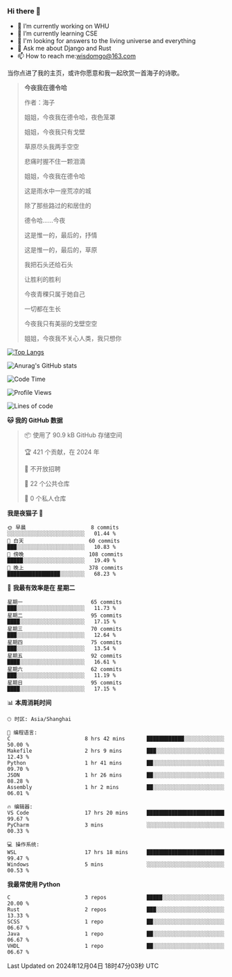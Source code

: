 ### Hi there 👋



- 🔭 I’m currently working on WHU
- 🌱 I’m currently learning CSE
- 🤔 I'm looking for answers to the living universe and everything
- 💬 Ask me about Django and Rust
- 📫 How to reach me:wisdomgo@163.com

当你点进了我的主页，或许你愿意和我一起欣赏一首海子的诗歌。

>**今夜我在德令哈**
>
>作者：海子
>
>姐姐，今夜我在德令哈，夜色笼罩
>
>姐姐，今夜我只有戈壁
>
>草原尽头我两手空空
>
>悲痛时握不住一颗泪滴
>
>姐姐，今夜我在德令哈
>
>这是雨水中一座荒凉的城
>
>除了那些路过的和居住的
>
>德令哈......今夜
>
>这是惟一的，最后的，抒情
>
>这是惟一的，最后的，草原
>
>我把石头还给石头
>
>让胜利的胜利
>
>今夜青稞只属于她自己
>
>一切都在生长
>
>今夜我只有美丽的戈壁空空
>
>姐姐，今夜我不关心人类，我只想你



[![Top Langs](https://github-readme-stats.vercel.app/api/top-langs/?username=wisdomgo&theme=onedark)](https://github.com/anuraghazra/github-readme-stats)

![Anurag's GitHub stats](https://github-readme-stats.vercel.app/api?username=wisdomgo&hide=contribs,stars&theme=synthwave)

<!--START_SECTION:waka-->
![Code Time](http://img.shields.io/badge/Code%20Time-375%20hrs%2027%20mins-blue)

![Profile Views](http://img.shields.io/badge/%E4%B8%AA%E4%BA%BA%E8%B5%84%E6%96%99%E8%A7%82%E7%9C%8B%E6%AC%A1%E6%95%B0-8-blue)

![Lines of code](https://img.shields.io/badge/%E4%BB%8E%E3%80%8CHello%20World%E3%80%8D%E8%B5%B7%E6%88%91%E5%B7%B2%E7%BB%8F%E5%86%99%E4%BA%86-639.5%20thousand%20%E8%A1%8C%E4%BB%A3%E7%A0%81-blue)

**🐱 我的 GitHub 数据** 

> 📦  使用了 90.9 kB GitHub 存储空间 
 > 
> 🏆 421 个贡献，在 2024 年
 > 
> 🚫 不开放招聘
 > 
> 📜 22 个公共仓库 
 > 
> 🔑 0 个私人仓库 
 > 
**我是夜猫子 🦉** 

```text
🌞 早晨                     8 commits           ░░░░░░░░░░░░░░░░░░░░░░░░░   01.44 % 
🌆 白天                     60 commits          ███░░░░░░░░░░░░░░░░░░░░░░   10.83 % 
🌃 傍晚                     108 commits         █████░░░░░░░░░░░░░░░░░░░░   19.49 % 
🌙 晚上                     378 commits         █████████████████░░░░░░░░   68.23 % 
```
📅 **我最有效率是在 星期二** 

```text
星期一                      65 commits          ███░░░░░░░░░░░░░░░░░░░░░░   11.73 % 
星期二                      95 commits          ████░░░░░░░░░░░░░░░░░░░░░   17.15 % 
星期三                      70 commits          ███░░░░░░░░░░░░░░░░░░░░░░   12.64 % 
星期四                      75 commits          ███░░░░░░░░░░░░░░░░░░░░░░   13.54 % 
星期五                      92 commits          ████░░░░░░░░░░░░░░░░░░░░░   16.61 % 
星期六                      62 commits          ███░░░░░░░░░░░░░░░░░░░░░░   11.19 % 
星期日                      95 commits          ████░░░░░░░░░░░░░░░░░░░░░   17.15 % 
```


📊 **本周消耗时间** 

```text
🕑︎ 时区: Asia/Shanghai

💬 编程语言: 
C                        8 hrs 42 mins       ████████████░░░░░░░░░░░░░   50.00 % 
Makefile                 2 hrs 9 mins        ███░░░░░░░░░░░░░░░░░░░░░░   12.43 % 
Python                   1 hr 41 mins        ██░░░░░░░░░░░░░░░░░░░░░░░   09.70 % 
JSON                     1 hr 26 mins        ██░░░░░░░░░░░░░░░░░░░░░░░   08.28 % 
Assembly                 1 hr 2 mins         ██░░░░░░░░░░░░░░░░░░░░░░░   06.01 % 

🔥 编辑器: 
VS Code                  17 hrs 20 mins      █████████████████████████   99.67 % 
PyCharm                  3 mins              ░░░░░░░░░░░░░░░░░░░░░░░░░   00.33 % 

💻 操作系统: 
WSL                      17 hrs 18 mins      █████████████████████████   99.47 % 
Windows                  5 mins              ░░░░░░░░░░░░░░░░░░░░░░░░░   00.53 % 
```

**我最常使用 Python** 

```text
C                        3 repos             █████░░░░░░░░░░░░░░░░░░░░   20.00 % 
Rust                     2 repos             ███░░░░░░░░░░░░░░░░░░░░░░   13.33 % 
SCSS                     1 repo              ██░░░░░░░░░░░░░░░░░░░░░░░   06.67 % 
Java                     1 repo              ██░░░░░░░░░░░░░░░░░░░░░░░   06.67 % 
VHDL                     1 repo              ██░░░░░░░░░░░░░░░░░░░░░░░   06.67 % 
```




 Last Updated on 2024年12月04日 18时47分03秒 UTC
<!--END_SECTION:waka-->
